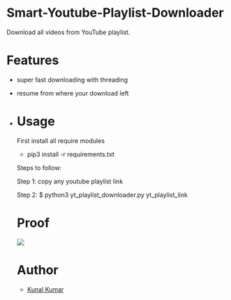 # Smart-Youtube-Playlist-Downloader


Download all videos from YouTube playlist.

Features
========

*   super fast downloading with threading
*   resume from where your download left
*   Usage
    =====
    
    First install all require modules
    
    *   pip3 install -r requirements.txt
    
      
    
    Steps to follow:
    
    Step 1: copy any youtube playlist link
    
    Step 2: $ python3 yt\_playlist\_downloader.py yt\_playlist\_link
    
    Proof
    =====
    
    ![](https://i.ibb.co/ydZtXTh/Screenshot-2022-03-16-00-18-03.png)
    
    Author
    ======
    
    *   [Kunal Kumar](https://twitter.com/l1v1n9h311)
